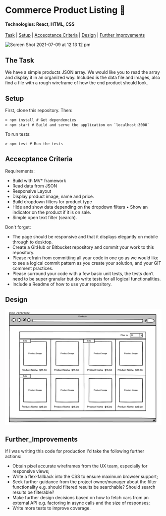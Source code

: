 # Commerce Product Listing 🍺

#### Technologies: React, HTML, CSS

[Task](#Task) | [Setup](#Setup) | [Accecptance Criteria](#Accecptance_Criteria) | [Design](#Design) | [Further improvements](#Further_Improvements)

![Screen Shot 2021-07-09 at 12 13 12 pm](https://user-images.githubusercontent.com/39909629/125069805-25064a80-e0af-11eb-882d-14e16b350a32.png)

## <a name="Task">The Task</a>

We have a simple products JSON array. We would like you to read the array and display it in an organized way. Included is the data file and images, also find a file with a rough wireframe of how the end product should look.

## <a name="Setup">Setup</a>

First, clone this repository. Then:

```
> npm install # Get dependencies
> npm start # Build and serve the application on `localhost:3000`
```
To run tests:
```
> npm test # Run the tests
```

## <a name="Accecptance_Criteria">Accecptance Criteria</a>

Requirements:
- Build with MV* framework
- Read data from JSON
- Responsive Layout
- Display product image, name and price.
- Build dropdown filters for product type
- Hide and show data depending on the dropdown filters • Show an indicator on the product if it is on sale.
- Simple open text filter (search).

Don't forget:

- The page should be responsive and that it displays elegantly on mobile through to desktop.
- Create a GitHub or Bitbucket repository and commit your work to this repository.
- Please refrain from committing all your code in one go as we would like to see a logical commit pattern as you create your solution, and your GIT comment practices.
- Please surround your code with a few basic unit tests, the tests don’t need to be super granular but do write tests for all logical functionalities.
- Include a Readme of how to use your repository.

## <a name="Design">Design</a>

![Design](./DESIGN.png "Design reference")

## <a name="Further_Improvements">Further_Improvements</a>

If I was writing this code for production I'd take the following further actions:

- Obtain pixel accurate wireframes from the UX team, especially for responsive views;
- Write a flex-fallback into the CSS to ensure maximum browser support;
- Seek further guidance from the project owner/manager about the filter functionality e.g. should filtered results be searchable? Should search results be filterable? 
- Make further design decisions based on how to fetch cars from an external API e.g. factoring in async calls and the size of responses;
- Write more tests to improve coverage.


